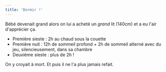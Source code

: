 ```yaml
---
title: 'Dormir !'
---
```


Bébé devenait grand alors on lui a acheté un _grand_ lit (140cm) et a eu l'air
d'apprécier ça.

-   Première sieste : 2h au chaud sous la couette
-   Première nuit : 12h de sommeil profond + 2h de sommeil alterné avec du jeu,
    silencieusement, dans sa chambre
-   Deuxième sieste : plus de 2h !

On y croyait à mort. Et puis il ne l'a plus jamais refait.
